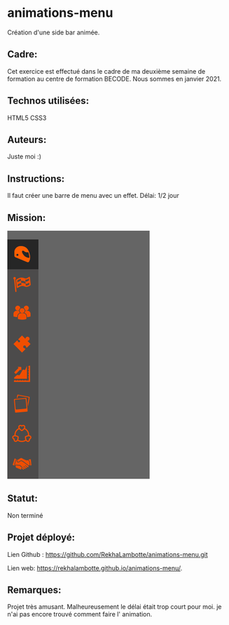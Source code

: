 # animations-menu
Création d'une side bar animée.

## Cadre:
Cet exercice est effectué dans le cadre de ma deuxième semaine de formation au centre de formation BECODE. 
Nous sommes en janvier 2021.

## Technos utilisées:
HTML5
CSS3

## Auteurs: 
Juste moi :)

## Instructions:
Il faut créer une barre de menu avec un effet.
Délai: 1/2 jour

## Mission:
![goal menu](image/goal-menu.gif)

## Statut:
Non terminé

## Projet déployé: 
Lien Github : https://github.com/RekhaLambotte/animations-menu.git

Lien web: https://rekhalambotte.github.io/animations-menu/. 

## Remarques:
Projet très amusant. 
Malheureusement le délai était trop court pour moi.
je n'ai pas encore trouvé comment faire l' animation.